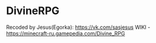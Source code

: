# DivineRPG
Recoded by Jesus(Egorka): https://vk.com/sasjesus
WIKI - https://minecraft-ru.gamepedia.com/Divine_RPG
